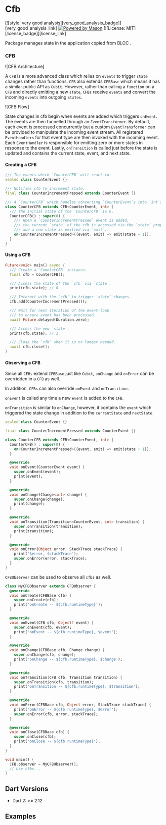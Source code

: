 # Cfb

[![style: very good analysis][very_good_analysis_badge]][very_good_analysis_link]
[![Powered by Mason](https://img.shields.io/endpoint?url=https%3A%2F%2Ftinyurl.com%2Fmason-badge)](https://github.com/felangel/mason)
[![License: MIT][license_badge]][license_link]


Package manages state in the application copied from BLOC .

### CFB

![CFB Architecture]

A `CFB` is a more advanced class which relies on `events` to trigger `state` changes rather than functions. `CFB` also extends `CFBBase` which means it has a similar public API as `Cubit`. However, rather than calling a `function` on a `CFB` and directly emitting a new `state`, `CFBs` receive `events` and convert the incoming `events` into outgoing `states`.

![CFB Flow]

State changes in cfb begin when events are added which triggers `onEvent`. The events are then funnelled through an `EventTransformer`. By default, each event is processed concurrently but a custom `EventTransformer` can be provided to manipulate the incoming event stream. All registered `EventHandlers` for that event type are then invoked with the incoming event. Each `EventHandler` is responsible for emitting zero or more states in response to the event. Lastly, `onTransition` is called just before the state is updated and contains the current state, event, and next state.

#### Creating a CFB

```dart
/// The events which `CounterCFB` will react to.
sealed class CounterEvent {}

/// Notifies cfb to increment state.
final class CounterIncrementPressed extends CounterEvent {}

/// A `CounterCFB` which handles converting `CounterEvent`s into `int`s.
class CounterCFB extends CFB<CounterEvent, int> {
  /// The initial state of the `CounterCFB` is 0.
  CounterCFB() : super(0) {
    /// When a `CounterIncrementPressed` event is added,
    /// the current `state` of the cfb is accessed via the `state` property
    /// and a new state is emitted via `emit`.
    on<CounterIncrementPressed>((event, emit) => emit(state + 1));
  }
}
```

#### Using a CFB

```dart
Future<void> main() async {
  /// Create a `CounterCFB` instance.
  final cfb = CounterCFB();

  /// Access the state of the `cfb` via `state`.
  print(cfb.state); // 0

  /// Interact with the `cfb` to trigger `state` changes.
  cfb.add(CounterIncrementPressed());

  /// Wait for next iteration of the event-loop
  /// to ensure event has been processed.
  await Future.delayed(Duration.zero);

  /// Access the new `state`.
  print(cfb.state); // 1

  /// Close the `cfb` when it is no longer needed.
  await cfb.close();
}
```

#### Observing a CFB

Since all `CFBs` extend `CFBBase` just like `Cubit`, `onChange` and `onError` can be overridden in a `CFB` as well.

In addition, `CFBs` can also override `onEvent` and `onTransition`.

`onEvent` is called any time a new `event` is added to the `CFB`.

`onTransition` is similar to `onChange`, however, it contains the `event` which triggered the state change in addition to the `currentState` and `nextState`.

```dart
sealed class CounterEvent {}

final class CounterIncrementPressed extends CounterEvent {}

class CounterCFB extends CFB<CounterEvent, int> {
  CounterCFB() : super(0) {
    on<CounterIncrementPressed>((event, emit) => emit(state + 1));
  }

  @override
  void onEvent(CounterEvent event) {
    super.onEvent(event);
    print(event);
  }

  @override
  void onChange(Change<int> change) {
    super.onChange(change);
    print(change);
  }

  @override
  void onTransition(Transition<CounterEvent, int> transition) {
    super.onTransition(transition);
    print(transition);
  }

  @override
  void onError(Object error, StackTrace stackTrace) {
    print('$error, $stackTrace');
    super.onError(error, stackTrace);
  }
}
```

`CFBObserver` can be used to observe all `cfbs` as well.

```dart
class MyCFBObserver extends CFBObserver {
  @override
  void onCreate(CFBBase cfb) {
    super.onCreate(cfb);
    print('onCreate -- ${cfb.runtimeType}');
  }

  @override
  void onEvent(CFB cfb, Object? event) {
    super.onEvent(cfb, event);
    print('onEvent -- ${cfb.runtimeType}, $event');
  }

  @override
  void onChange(CFBBase cfb, Change change) {
    super.onChange(cfb, change);
    print('onChange -- ${cfb.runtimeType}, $change');
  }

  @override
  void onTransition(CFB cfb, Transition transition) {
    super.onTransition(cfb, transition);
    print('onTransition -- ${cfb.runtimeType}, $transition');
  }

  @override
  void onError(CFBBase cfb, Object error, StackTrace stackTrace) {
    print('onError -- ${cfb.runtimeType}, $error');
    super.onError(cfb, error, stackTrace);
  }

  @override
  void onClose(CFBBase cfb) {
    super.onClose(cfb);
    print('onClose -- ${cfb.runtimeType}');
  }
}
```

```dart
void main() {
  CFB.observer = MyCFBObserver();
  // Use cfbs...
}
```

## Dart Versions

- Dart 2: >= 2.12

## Examples
